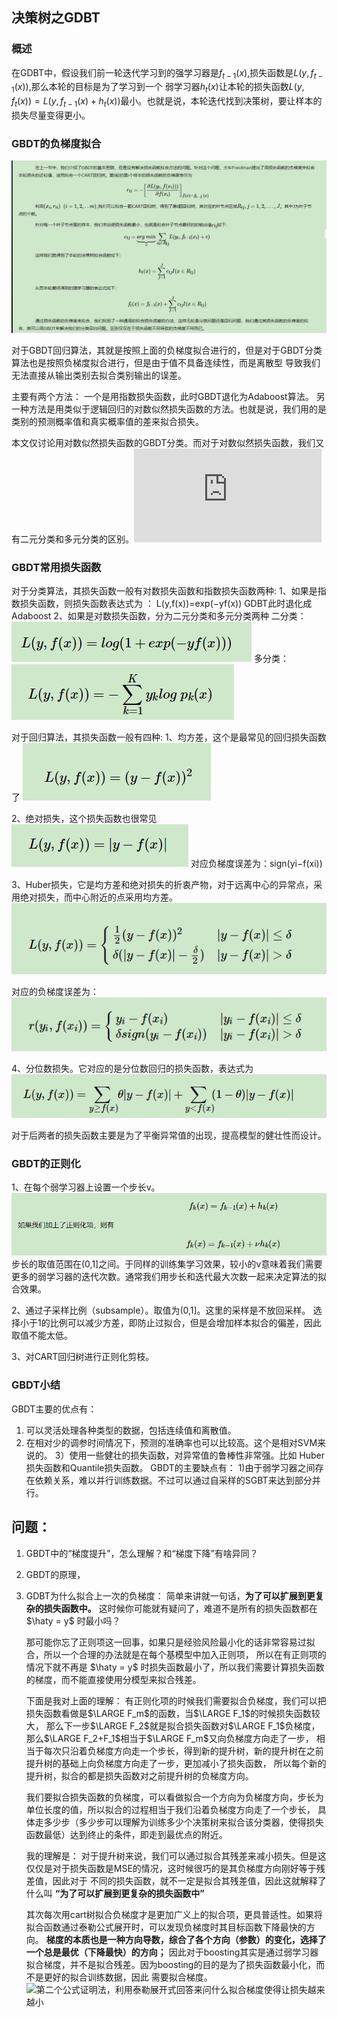 ## 决策树之GDBT

### 概述
在GDBT中，假设我们前一轮迭代学习到的强学习器是$f_{t-1}(x)$,损失函数是$L(y,f_{t−1}(x))$,那么本轮的目标是为了学习到一个
弱学习器$h_t(x)$让本轮的损失函数$L(y,f_{t}(x))=L(y,f_{t−1}(x)+h_t(x))$最小。也就是说，本轮迭代找到决策树，要让样本的损失尽量变得更小。

### GBDT的负梯度拟合
![](GDBT_files/1.jpg)

对于GBDT回归算法，其就是按照上面的负梯度拟合进行的，但是对于GBDT分类算法也是按照负梯度拟合进行，但是由于值不具备连续性，而是离散型
导致我们无法直接从输出类别去拟合类别输出的误差。

主要有两个方法：
一个是用指数损失函数，此时GBDT退化为Adaboost算法。
另一种方法是用类似于逻辑回归的对数似然损失函数的方法。也就是说，我们用的是类别的预测概率值和真实概率值的差来拟合损失。

本文仅讨论用对数似然损失函数的GBDT分类。而对于对数似然损失函数，我们又有二元分类和多元分类的区别。![参考](https://www.cnblogs.com/pinard/p/6140514.html)

### GBDT常用损失函数
对于分类算法，其损失函数一般有对数损失函数和指数损失函数两种:
1、如果是指数损失函数，则损失函数表达式为 ： L(y,f(x))=exp(−yf(x))  GDBT此时退化成Adaboost
2、如果是对数损失函数，分为二元分类和多元分类两种
二分类：
![](GDBT_files/2.jpg)
多分类：
![](GDBT_files/3.jpg)

对于回归算法，其损失函数一般有四种:
1、均方差，这个是最常见的回归损失函数了
![](GDBT_files/4.jpg)

2、绝对损失，这个损失函数也很常见
![](GDBT_files/5.jpg)
对应负梯度误差为：sign(yi−f(xi))

3、Huber损失，它是均方差和绝对损失的折衷产物，对于远离中心的异常点，采用绝对损失，而中心附近的点采用均方差。
![](GDBT_files/6.jpg)

对应的负梯度误差为：
![](GDBT_files/7.jpg)

4、分位数损失。它对应的是分位数回归的损失函数，表达式为
![](GDBT_files/8.jpg)

对于后两者的损失函数主要是为了平衡异常值的出现，提高模型的健壮性而设计。

### GBDT的正则化
1、在每个弱学习器上设置一个步长v。
![](GDBT_files/9.jpg)
步长的取值范围在(0,1]之间。于同样的训练集学习效果，较小的ν意味着我们需要更多的弱学习器的迭代次数。通常我们用步长和迭代最大次数一起来决定算法的拟合效果。

2、通过子采样比例（subsample）。取值为(0,1]。这里的采样是不放回采样。
选择小于1的比例可以减少方差，即防止过拟合，但是会增加样本拟合的偏差，因此取值不能太低。

3、对CART回归树进行正则化剪枝。

### GBDT小结
GBDT主要的优点有：
1) 可以灵活处理各种类型的数据，包括连续值和离散值。
2) 在相对少的调参时间情况下，预测的准确率也可以比较高。这个是相对SVM来说的。
3）使用一些健壮的损失函数，对异常值的鲁棒性非常强。比如 Huber损失函数和Quantile损失函数。
GBDT的主要缺点有：
1)由于弱学习器之间存在依赖关系，难以并行训练数据。不过可以通过自采样的SGBT来达到部分并行。
 
 ## 问题：
1. GBDT中的“梯度提升”，怎么理解？和“梯度下降”有啥异同？
2. GBDT的原理，
3. GDBT为什么拟合上一次的负梯度：
	简单来讲就一句话，**为了可以扩展到更复杂的损失函数中。**
	这时候你可能就有疑问了，难道不是所有的损失函数都在 $\haty = y$ 时最小吗？
	
	那可能你忘了正则项这一回事，如果只是经验风险最小化的话非常容易过拟合，所以一个合理的办法就是在每个基模型中加入正则项，
	所以在有正则项的情况下就不再是 $\haty = y$ 时损失函数最小了，所以我们需要计算损失函数的梯度，而不能直接使用分模型来拟合残差。
	
	下面是我对上面的理解：
	有正则化项的时候我们需要拟合负梯度，我们可以把损失函数看做是$\LARGE F_m$的函数，当$\LARGE F_1$的时候损失函数较大，
	那么下一步$\LARGE F_2$就是拟合损失函数对$\LARGE F_1$负梯度，那么$\LARGE F_2+F_1$相当于$\LARGE F_m$又向负梯度方向走了一步，
	相当于每次只沿着负梯度方向走一个步长，得到新的提升树，新的提升树在之前提升树的基础上向负梯度方向走了一步，更加减小了损失函数，
	所以每个新的提升树，拟合的都是损失函数对之前提升树的负梯度方向。
	
	我们要拟合损失函数的负梯度，可以看做拟合一个方向为负梯度方向，步长为单位长度的值，所以拟合的过程相当于我们沿着负梯度方向走了一个步长，
	具体走多少步（多少步可以理解为训练多少个决策树来拟合该分类器，使得损失函数最低）达到终止的条件，即走到最优点的附近。
	
	我的理解是：
	对于提升树来说，我们可以通过拟合其残差来减小损失。但是这仅仅是对于损失函数是MSE的情况，这时候很巧的是其负梯度方向刚好等于残差值，因此对于
	不同的损失函数，就不一定是拟合其残差值，因此这就解释了什么叫 **“为了可以扩展到更复杂的损失函数中”**
	
	其次每次用cart树拟合负梯度才是更加广义上的拟合项，更具普适性。如果将拟合函数通过泰勒公式展开时，可以发现负梯度时其目标函数下降最快的方向。
	**梯度的本质也是一种方向导数，综合了各个方向（参数）的变化，选择了一个总是最优（下降最快）的方向；**
	因此对于boosting其实是通过弱学习器拟合梯度，并不是拟合残差。因为boosting的目的是为了损失函数最小化，而不是更好的拟合训练数据，因此
	需要拟合梯度。
	![第二个公式证明法，利用泰勒展开式回答来问什么拟合梯度使得让损失越来越小](https://www.zhihu.com/question/63560633)
	
